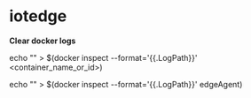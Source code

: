 # iotedge
**Clear docker logs**



echo "" > $(docker inspect --format='{{.LogPath}}' <container_name_or_id>)

echo "" > $(docker inspect --format='{{.LogPath}}' edgeAgent)
